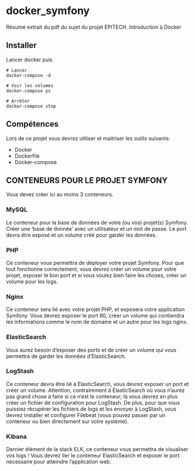 # docker_symfony

Résumé extrait du pdf du sujet du projet EPITECH. Introduction à Docker

## Installer
Lancer docker puis
```
# Lancer
docker-compose -d

# Voir les volumes
docker-compose ps

# Arrêter
docker-compose stop
```

## Compétences
Lors de ce projet vous devrez utiliser et maitriser les outils suivants:

- Docker
- Dockerfile
- Docker-compose

## CONTENEURS POUR LE PROJET SYMFONY
Vous devez créer ici au moins 3 conteneurs.

### MySQL
Le conteneur pour la base de données de votre (ou vos) projet(s) Symfony.
Créer une ‘base de donnée’ avec un utilisateur et un mot de passe.
Le port devra être exposé et un volume créé pour garder les données.

### PHP
Ce conteneur vous permettra de déployer votre projet Symfony.
Pour que tout fonctionne correctement, vous devrez créer un volume pour votre projet, exposer le bon port et si vous voulez bien faire les choses, créer un volume pour les logs.

### Nginx
Ce conteneur sera lié avec votre projet PHP, et exposera votre application Symfony.
Vous devrez exposer le port 80, créer un volume qui contiendra les informations comme le nom de domaine et un autre pour les logs nginx.

### ElasticSearch
Vous aurez besoin d’exposer des ports et de créer un volume qui vous permettra de garder les données
d’ElasticSearch.


### LogStash
Ce conteneur devra être lié à ElasticSearch, vous devrez exposer un port et créer un volume.
Attention, contrairement à ElasticSearch où vous n’aurez pas grand chose à faire si ce n’est le conteneur; là vous devrez en plus créer un fichier de configuration pour LogStash.
De plus, pour que vous puissiez récupérer les fichiers de logs et les envoyer à LogStash, vous devrez installer et configurer Filebeat (vous pouvez passer par un conteneur ou bien directement sur votre système).


### Kibana
Dernier élément de la stack ELK, ce conteneur vous permettra de visualiser vos logs !
Vous devrez lier le conteneur ElasticSearch et exposer le port nécessaire pour atteindre l’application web.
